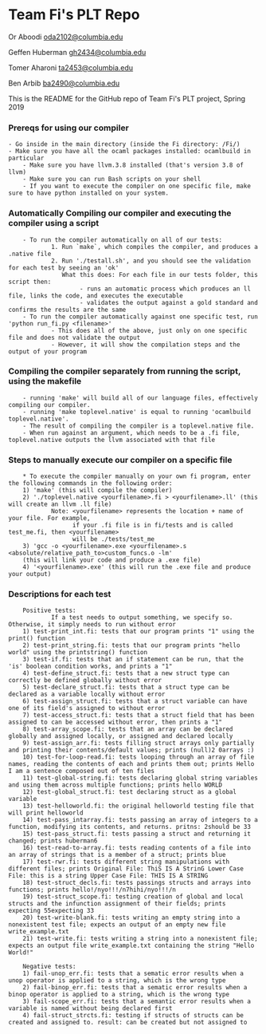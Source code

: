 # Team Fi's PLT Repo

Or Aboodi oda2102@columbia.edu

Geffen Huberman gh2434@columbia.edu

Tomer Aharoni ta2453@columbia.edu

Ben Arbib ba2490@columbia.edu

This is the README for the GitHub repo of Team Fi's PLT project, Spring 2019


### Prereqs for using our compiler
	- Go inside in the main directory (inside the Fi directory: /Fi/)
	- Make sure you have all the ocaml packages installed: ocamlbuild in particular
        - Make sure you have llvm.3.8 installed (that's version 3.8 of llvm)
        - Make sure you can run Bash scripts on your shell
        - If you want to execute the compiler on one specific file, make sure to have python installed on your system.

### Automatically Compiling our compiler and executing the compiler using a script
        - To run the compiler automatically on all of our tests:
                1. Run `make`, which compiles the compiler, and produces a .native file
                2. Run './testall.sh', and you should see the validation for each test by seeing an 'ok'
                   What this does: For each file in our tests folder, this script then:
                        - runs an automatic process which produces an ll file, links the code, and executes the executable
                        - validates the output against a gold standard and confirms the results are the same
        - To run the compiler automatically against one specific test, run 'python run_fi.py <filename>'
                - This does all of the above, just only on one specific file and does not validate the output
                - However, it will show the compilation steps and the output of your program

### Compiling the compiler separately from running the script, using the makefile
        - running 'make' will build all of our language files, effectively compiling our compiler.
        - running 'make toplevel.native' is equal to running 'ocamlbuild toplevel.native'. 
        - The result of compiling the compiler is a toplevel.native file.
        - When run against an argument, which needs to be a .fi file, toplevel.native outputs the llvm associated with that file

### Steps to manually execute our compiler on a specific file 
        * To execute the compiler manually on your own fi program, enter the following commands in the following order:
        1) 'make' (this will compile the compiler)
        2) './toplevel.native <yourfilename>.fi > <yourfilename>.ll' (this will create an llvm .ll file) 
                Note: <yourfilename> represents the location + name of your file. For example,
                      if your .fi file is in fi/tests and is called test_me.fi, then <yourfilename> 
                      will be ./tests/test_me 
        3) 'gcc -o <yourfilename>.exe <yourfilename>.s <absolute/relative_path_to>custom_funcs.o -lm' 
		(this will link your code and produce a .exe file)
        4) '<yourfilename>.exe' (this will run the .exe file and produce your output)

### Descriptions for each test
        Positive tests:
                If a test needs to output something, we specify so. Otherwise, it simply needs to run without error
        1) test-print_int.fi: tests that our program prints "1" using the print() function
        2) test-print_string.fi: tests that our program prints "hello world" using the printstring() function
        3) test-if.fi: tests that an if statement can be run, that the 'is' boolean condition works, and prints a "1"
        4) test-define_struct.fi: tests that a new struct type can correctly be defined globally without error
        5) test-declare_struct.fi: tests that a struct type can be declared as a variable locally without error
        6) test-assign_struct.fi: tests that a struct variable can have one of its field's assigned to without error
        7) test-access_struct.fi: tests that a struct field that has been assigned to can be accessed without error, then prints a "1"
        8) test-array_scope.fi: tests that an array can be declared globally and assigned locally, or assigned and declared locally
        9) test-assign_arr.fi: tests filling struct arrays only partially and printing their contents/default values; prints (null)2 0arrays :) 
        10) test-for-loop-read.fi: tests looping through an array of file names, reading the contents of each and prints them out; prints Hello I am a sentence composed out of ten files
        11) test-global-string.fi: tests declaring global string variables and using them across multiple functions; prints hello WORLD
        12) test-global_struct.fi: test declaring struct as a global variable
        13) test-helloworld.fi: the original helloworld testing file that will print helloworld
        14) test-pass_intarray.fi: tests passing an array of integers to a function, modifying its contents, and returns. pritns: 2should be 33
        15) test-pass_struct.fi: tests passing a struct and returning it changed; prints huberman6
        16) test-read-to-array.fi: tests reading contents of a file into an array of strings that is a member of a struct; prints blue
        17) test-rwr.fi: tests different string manipulations with different files; prints Original File: ThiS IS A StrinG Lower Case File: this is a string Upper Case File: THIS IS A STRING
        18) test-struct_decls.fi: tests passings structs and arrays into functions; prints hello!/nyo!!!/n7hihi/nyo!!!/n
        19) test-struct_scope.fi: testing creation of global and local structs and the infunction assignment of their fields; prints expecting 55expecting 33
        20) test-write-blank.fi: tests writing an empty string into a nonexistent test file; expects an output of an empty new file write_example.txt
        21) test-write.fi: tests writing a string into a nonexistent file; expects an output file write_example.txt containing the string "Hello World!"
  
        Negative tests:
        1) fail-unop_err.fi: tests that a sematic error results when a unop operator is applied to a string, which is the wrong type
        2) fail-binop_err.fi: tests that a sematic error results when a binop operator is applied to a string, which is the wrong type
        3) fail-scope_err.fi: tests that a semantic error results when a variable is named without being declared first
        4) fail-struct_strcts.fi: testing if structs of structs can be created and assigned to. result: can be created but not assigned to
